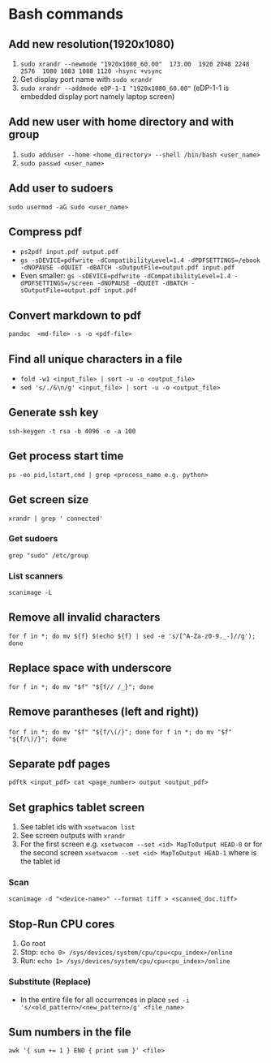 # Bash commands

## Add new resolution(1920x1080)
1. `sudo xrandr --newmode "1920x1080_60.00"  173.00  1920 2048 2248 2576  1080 1083 1088 1120 -hsync +vsync`
2. Get display port name with `sudo xrandr`
3. `sudo xrandr --addmode eDP-1-1 "1920x1080_60.00"` (eDP-1-1 is embedded display port namely laptop screen)

## Add new user with home directory and with group
1. `sudo adduser --home <home_directory> --shell /bin/bash <user_name>`
2. `sudo passwd <user_name>`

## Add user to sudoers
`sudo usermod -aG sudo <user_name>`

## Compress pdf
* `ps2pdf input.pdf output.pdf`
* `gs -sDEVICE=pdfwrite -dCompatibilityLevel=1.4 -dPDFSETTINGS=/ebook -dNOPAUSE -dQUIET -dBATCH -sOutputFile=output.pdf input.pdf`
* Even smaller: `gs -sDEVICE=pdfwrite -dCompatibilityLevel=1.4 -dPDFSETTINGS=/screen -dNOPAUSE -dQUIET -dBATCH -sOutputFile=output.pdf input.pdf`

## Convert markdown to pdf
`pandoc  <md-file> -s -o <pdf-file>`

## Find all unique characters in a file
* `fold -w1 <input_file> | sort -u -o <output_file>`    <!-- Problematic with non-printable characters -->
* `sed 's/./&\n/g' <input_file> | sort -u -o <output_file>`

## Generate ssh key
`ssh-keygen -t rsa -b 4096 -o -a 100`

## Get process start time
`ps -eo pid,lstart,cmd | grep <process_name e.g. python>`

## Get screen size
`xrandr | grep ' connected'`

### Get sudoers
`grep "sudo" /etc/group`

### List scanners
`scanimage -L`

## Remove all invalid characters
`for f in *; do mv ${f} $(echo ${f} | sed -e 's/[^A-Za-z0-9._-]//g'); done`

## Replace space with underscore
`for f in *; do mv "$f" "${f// /_}"; done`

## Remove parantheses (left and right))
`for f in *; do mv "$f" "${f/\(/}"; done`
`for f in *; do mv "$f" "${f/\)/}"; done`

## Separate pdf pages
`pdftk <input_pdf> cat <page_number> output <output_pdf>`

## Set graphics tablet screen
1. See tablet ids with `xsetwacom list`
2. See screen outputs with `xrandr`
3. For the first screen e.g. `xsetwacom --set <id> MapToOutput HEAD-0` or for the second screen `xsetwacom --set <id> MapToOutput HEAD-1` where <id> is the tablet id

### Scan
`scanimage -d "<device-name>" --format tiff > <scanned_doc.tiff>`

## Stop-Run CPU cores
1. Go root
2. Stop: `echo 0> /sys/devices/system/cpu/cpu<cpu_index>/online`
3. Run:  `echo 1> /sys/devices/system/cpu/cpu<cpu_index>/online`

### Substitute (Replace)
* In the entire file for all occurrences in place `sed -i 's/<old_pattern>/<new_pattern>/g' <file_name>`

## Sum numbers in the file
`awk '{ sum += 1 } END { print sum }' <file>`
